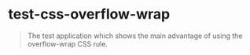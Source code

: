 # test-css-overflow-wrap

> The test application which shows the main advantage of using the overflow-wrap CSS rule.
